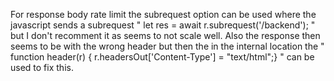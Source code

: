 For response body rate limit the subrequest option can be used where the javascript sends a subrequest " let res = await r.subrequest('/backend'); " but I don't recomment it as seems to not scale well. Also the response then seems to be with the wrong header but then the in the internal location the " function header(r) { r.headersOut['Content-Type'] = "text/html";} " can be used to fix this.
